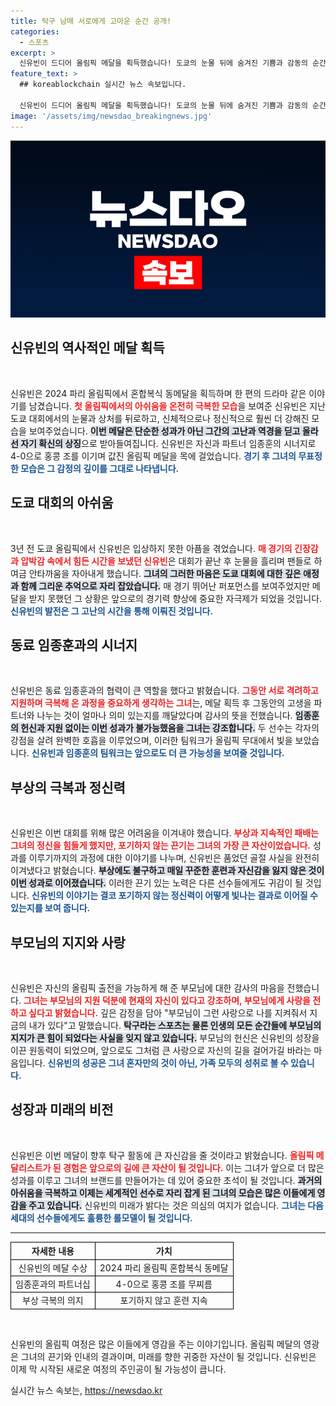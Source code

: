 ```yaml
---
title: 탁구 남매 서로에게 고마운 순간 공개!
categories:
  - 스포츠
excerpt: >
  신유빈이 드디어 올림픽 메달을 획득했습니다! 도쿄의 눈물 뒤에 숨겨진 기쁨과 감동의 순간, 그녀의 이야기와 파트너 임종훈과의 환상 호흡을 놓치지 마세요.
feature_text: >
  ## koreablockchain 실시간 뉴스 속보입니다.

  신유빈이 드디어 올림픽 메달을 획득했습니다! 도쿄의 눈물 뒤에 숨겨진 기쁨과 감동의 순간, 그녀의 이야기와 파트너 임종훈과의 환상 호흡을 놓치지 마세요.
image: '/assets/img/newsdao_breakingnews.jpg'
---
```


<p><img src="/assets/img/newsdao_breakingnews.jpg" alt="koreablockchain 속보" /></p>

<h2 data-ke-size="size26">신유빈의 역사적인 메달 획득</h2>

<p data-ke-size="size16">&nbsp;</p>  

<p>신유빈은 2024 파리 올림픽에서 혼합복식 동메달을 획득하며 한 편의 드라마 같은 이야기를 남겼습니다. <b><span style="color: #ee2323;">첫 올림픽에서의 아쉬움을 온전히 극복한 모습</span></b>을 보여준 신유빈은 지난 도쿄 대회에서의 눈물과 상처를 뒤로하고, 신체적으로나 정신적으로 훨씬 더 강해진 모습을 보여주었습니다. <b><span style="background-color: #21538527;">이번 메달은 단순한 성과가 아닌 그간의 고난과 역경을 딛고 올라선 자기 확신의 상징</span></b>으로 받아들여집니다. 신유빈은 자신과 파트너 임종훈의 시너지로 4-0으로 홍콩 조를 이기며 값진 올림픽 메달을 목에 걸었습니다. <b><span style="color: #1a5490;">경기 후 그녀의 무표정한 모습은 그 감정의 깊이를 그대로 나타냅니다.</span></b></p>

<h2 data-ke-size="size26">도쿄 대회의 아쉬움</h2>

<p data-ke-size="size16">&nbsp;</p>  

<p>3년 전 도쿄 올림픽에서 신유빈은 입상하지 못한 아픔을 겪었습니다. <b><span style="color: #ee2323;">매 경기의 긴장감과 압박감 속에서 힘든 시간을 보냈던 신유빈</span></b>은 대회가 끝난 후 눈물을 흘리며 팬들로 하여금 안타까움을 자아내게 했습니다. <b><span style="background-color: #21538527;">그녀의 그러한 마음은 도쿄 대회에 대한 깊은 애정과 함께 그리운 추억으로 자리 잡았습니다.</span></b> 매 경기 뛰어난 퍼포먼스를 보여주었지만 메달을 받지 못했던 그 상황은 앞으로의 경기력 향상에 중요한 자극제가 되었을 것입니다. <b><span style="color: #1a5490;">신유빈의 발전은 그 고난의 시간을 통해 이뤄진 것입니다.</span></b></p>

<h2 data-ke-size="size26">동료 임종훈과의 시너지</h2>

<p data-ke-size="size16">&nbsp;</p>  

<p>신유빈은 동료 임종훈과의 협력이 큰 역할을 했다고 밝혔습니다. <b><span style="color: #ee2323;">그동안 서로 격려하고 지원하며 극복해 온 과정을 중요하게 생각하는 그녀</span></b>는, 메달 획득 후 그동안의 고생을 파트너와 나누는 것이 얼마나 의미 있는지를 깨달았다며 감사의 뜻을 전했습니다. <b><span style="background-color: #21538527;">임종훈의 헌신과 지원 없이는 이번 성과가 불가능했음을 그녀는 강조합니다.</span></b> 두 선수는 각자의 강점을 살려 완벽한 호흡을 이루었으며, 이러한 팀워크가 올림픽 무대에서 빛을 보았습니다. <b><span style="color: #1a5490;">신유빈과 임종훈의 팀워크는 앞으로도 더 큰 가능성을 보여줄 것입니다.</span></b></p>

<h2 data-ke-size="size26">부상의 극복과 정신력</h2>

<p data-ke-size="size16">&nbsp;</p>  

<p>신유빈은 이번 대회를 위해 많은 어려움을 이겨내야 했습니다. <b><span style="color: #ee2323;">부상과 지속적인 패배는 그녀의 정신을 힘들게 했지만, 포기하지 않는 끈기는 그녀의 가장 큰 자산이었습니다.</span></b> 성과를 이루기까지의 과정에 대한 이야기를 나누며, 신유빈은 품었던 골절 사실을 완전히 이겨냈다고 밝혔습니다. <b><span style="background-color: #21538527;">부상에도 불구하고 매일 꾸준한 훈련과 자신감을 잃지 않은 것이 이번 성과로 이어졌습니다.</span></b> 이러한 끈기 있는 노력은 다른 선수들에게도 귀감이 될 것입니다. <b><span style="color: #1a5490;">신유빈의 이야기는 결코 포기하지 않는 정신력이 어떻게 빛나는 결과로 이어질 수 있는지를 보여 줍니다.</span></b></p>

<h2 data-ke-size="size26">부모님의 지지와 사랑</h2>

<p data-ke-size="size16">&nbsp;</p>  

<p>신유빈은 자신의 올림픽 출전을 가능하게 해 준 부모님에 대한 감사의 마음을 전했습니다. <b><span style="color: #ee2323;">그녀는 부모님의 지원 덕분에 현재의 자신이 있다고 강조하며, 부모님에게 사랑을 전하고 싶다고 밝혔습니다.</span></b> 깊은 감정을 담아 "부모님이 그런 사랑으로 나를 지켜줘서 지금의 내가 있다"고 말했습니다. <b><span style="background-color: #21538527;">탁구라는 스포츠는 물론 인생의 모든 순간들에 부모님의 지지가 큰 힘이 되었다는 사실을 잊지 않고 있습니다.</span></b> 부모님의 헌신은 신유빈의 성장을 이끈 원동력이 되었으며, 앞으로도 그처럼 큰 사랑으로 자신의 길을 걸어가길 바라는 마음입니다. <b><span style="color: #1a5490;">신유빈의 성공은 그녀 혼자만의 것이 아닌, 가족 모두의 성취로 볼 수 있습니다.</span></b></p>

<h2 data-ke-size="size26">성장과 미래의 비전</h2>

<p data-ke-size="size16">&nbsp;</p>  

<p>신유빈은 이번 메달이 향후 탁구 활동에 큰 자신감을 줄 것이라고 밝혔습니다. <b><span style="color: #ee2323;">올림픽 메달리스트가 된 경험은 앞으로의 길에 큰 자산이 될 것입니다.</span></b> 이는 그녀가 앞으로 더 많은 성과를 이루고 그녀의 브랜드를 만들어가는 데 있어 중요한 초석이 될 것입니다. <b><span style="background-color: #21538527;">과거의 아쉬움을 극복하고 이제는 세계적인 선수로 자리 잡게 된 그녀의 모습은 많은 이들에게 영감을 주고 있습니다.</span></b> 신유빈의 미래가 밝다는 것은 의심의 여지가 없습니다. <b><span style="color: #1a5490;">그녀는 다음 세대의 선수들에게도 훌륭한 롤모델이 될 것입니다.</span></b></p>

<hr>

<table style="width:100%; border-collapse: collapse;">
  <tr>
    <th style="border: 1px solid black; text-align: center;"><b>자세한 내용</b></th>
    <th style="border: 1px solid black; text-align: center;"><b>가치</b></th>
  </tr>
  <tr>
    <td style="border: 1px solid black; text-align: center;">신유빈의 메달 수상</td>
    <td style="border: 1px solid black; text-align: center;">2024 파리 올림픽 혼합복식 동메달</td>
  </tr>
  <tr>
    <td style="border: 1px solid black; text-align: center;">임종훈과의 파트너십</td>
    <td style="border: 1px solid black; text-align: center;">4-0으로 홍콩 조를 무찌름</td>
  </tr>
  <tr>
    <td style="border: 1px solid black; text-align: center;">부상 극복의 의지</td>
    <td style="border: 1px solid black; text-align: center;">포기하지 않고 훈련 지속</td>
  </tr>
</table>

<p data-ke-size="size16">&nbsp;</p>  

<p>신유빈의 올림픽 여정은 많은 이들에게 영감을 주는 이야기입니다. 올림픽 메달의 영광은 그녀의 끈기와 인내의 결과이며, 미래를 향한 귀중한 자산이 될 것입니다. 신유빈은 이제 막 시작된 새로운 여정의 주인공이 될 가능성이 큽니다.</p>
실시간 뉴스 속보는, <a href="https://newsdao.kr" rel="dofollow">https://newsdao.kr</a>


